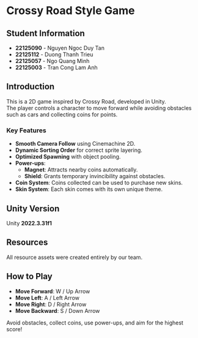 # Crossy Road Style Game

## Student Information
- **22125090** - Nguyen Ngoc Duy Tan  
- **22125112** - Duong Thanh Trieu  
- **22125057** - Ngo Quang Minh  
- **22125003** - Tran Cong Lam Anh  

## Introduction
This is a 2D game inspired by Crossy Road, developed in Unity.  
The player controls a character to move forward while avoiding obstacles such as cars and collecting coins for points.  

### Key Features
- **Smooth Camera Follow** using Cinemachine 2D.
- **Dynamic Sorting Order** for correct sprite layering.
- **Optimized Spawning** with object pooling.
- **Power-ups**:
  - **Magnet**: Attracts nearby coins automatically.
  - **Shield**: Grants temporary invincibility against obstacles.
- **Coin System**: Coins collected can be used to purchase new skins.
- **Skin System**: Each skin comes with its own unique theme.

## Unity Version
Unity **2022.3.31f1**

## Resources
All resource assets were created entirely by our team.

## How to Play
- **Move Forward**: W / Up Arrow  
- **Move Left**: A / Left Arrow  
- **Move Right**: D / Right Arrow  
- **Move Backward**: S / Down Arrow  

Avoid obstacles, collect coins, use power-ups, and aim for the highest score!
